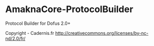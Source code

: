 # AmaknaCore-ProtocolBuilder

Protocol Builder for Dofus 2.0+

Copyright - Cadernis.fr http://creativecommons.org/licenses/by-nc-nd/2.0/fr/
